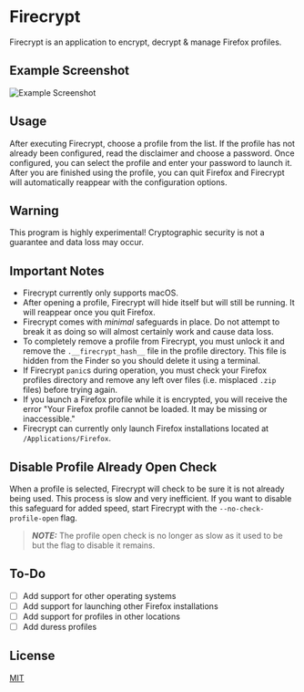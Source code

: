 # Firecrypt
Firecrypt is an application to encrypt, decrypt & manage Firefox profiles.

## Example Screenshot
![Example Screenshot](../assets/firecrypt_screenshot_1.png?raw=true)

## Usage
After executing Firecrypt, choose a profile from the list. If the profile has not already been configured, read the disclaimer and choose a password. Once configured, you can select the profile and enter your password to launch it. After you are finished using the profile, you can quit Firefox and Firecrypt will automatically reappear with the configuration options.

## Warning
This program is highly experimental! Cryptographic security is not a guarantee and data loss may occur.

## Important Notes
- Firecrypt currently only supports macOS.
- After opening a profile, Firecrypt will hide itself but will still be running. It will reappear once you quit Firefox.
- Firecrypt comes with _minimal_ safeguards in place. Do not attempt to break it as doing so will almost certainly work and cause data loss.
- To completely remove a profile from Firecrypt, you must unlock it and remove the `.__firecrypt_hash__` file in the profile directory. This file is hidden from the Finder so you should delete it using a terminal.
- If Firecrypt `panic`s during operation, you must check your Firefox profiles directory and remove any left over files (i.e. misplaced `.zip` files) before trying again.
- If you launch a Firefox profile while it is encrypted, you will receive the error "Your Firefox profile cannot be loaded. It may be missing or inaccessible."
- Firecrypt can currently only launch Firefox installations located at `/Applications/Firefox`.

## Disable Profile Already Open Check
When a profile is selected, Firecrypt will check to be sure it is not already being used. This process is slow and very inefficient. If you want to disable this safeguard for added speed, start Firecrypt with the `--no-check-profile-open` flag.

> **_NOTE:_** The profile open check is no longer as slow as it used to be but the flag to disable it remains.

## To-Do
- [ ] Add support for other operating systems
- [ ] Add support for launching other Firefox installations
- [ ] Add support for profiles in other locations
- [ ] Add duress profiles

## License
[MIT](https://choosealicense.com/licenses/mit/)
